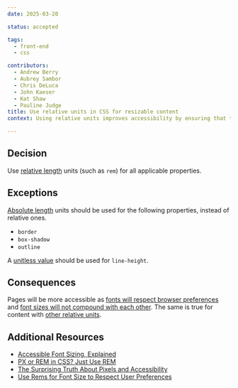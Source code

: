 ```yaml
---
date: 2025-03-20

status: accepted

tags:
  - front-end
  - css

contributors:
  - Andrew Berry
  - Aubrey Sambor
  - Chris DeLuca
  - John Kaeser
  - Kat Shaw
  - Pauline Judge
title: Use relative units in CSS for resizable content
context: Using relative units improves accessibility by ensuring that text and content does not overlap when zooming web pages or changing the base font size.

---
```

## Decision

Use [relative length](https://www.w3.org/TR/css-values-3/#relative-lengths) units (such as `rem`) for all applicable properties.

## Exceptions

[Absolute length](https://www.w3.org/TR/css-values-3/#absolute-lengths) units should be used for the following properties, instead of relative ones.

- `border`
- `box-shadow`
- `outline`

A [unitless value](https://css-tricks.com/almanac/properties/l/line-height/#aa-unitless-line-heights) should be used for `line-height`.

##  Consequences

Pages will be more accessible as [fonts will respect browser preferences](https://css-tricks.com/accessible-font-sizing-explained/) and [font sizes will not compound with each other](https://www.digitalocean.com/community/tutorials/css-rem-vs-em-units#compounding-effect-trouble-in-paradise). The same is true for content with [other relative units](https://www.digitalocean.com/community/tutorials/css-css-units-explained#relative-units).

## Additional Resources

- [Accessible Font Sizing, Explained](https://css-tricks.com/accessible-font-sizing-explained/)
- [PX or REM in CSS? Just Use REM](https://austingil.com/px-or-rem-in-css/)
- [The Surprising Truth About Pixels and Accessibility](https://www.joshwcomeau.com/css/surprising-truth-about-pixels-and-accessibility/)
- [Use Rems for Font Size to Respect User Preferences](https://www.aleksandrhovhannisyan.com/blog/use-rems-for-font-size/)
